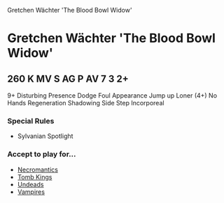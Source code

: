 ﻿
Gretchen Wächter 'The Blood Bowl Widow'

# Gretchen Wächter 'The Blood Bowl Widow'

260 K
MV
S
AG
P
AV
7
3
2+
-
9+
Disturbing Presence
Dodge
Foul Appearance
Jump up
Loner (4+)
No Hands
Regeneration
Shadowing
Side Step
Incorporeal
### Special Rules
* Sylvanian Spotlight
### Accept to play for...
* [Necromantics](../teams/Necromantics.md)
* [Tomb Kings](../teams/Tomb_Kings.md)
* [Undeads](../teams/Undeads.md)
* [Vampires](../teams/Vampires.md)